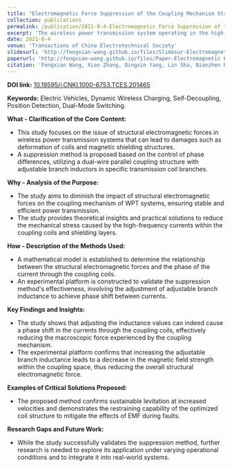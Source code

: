 ```yaml
---
title: "Electromagnetic Force Suppression of the Coupling Mechanism Structure of WPT System Based on Phase Difference Control"
collection: publications
permalink: /publication/2021-8-4-Electromagnetic Force Suppression of the Coupling Mechanism Structure of WPT System Based on Phase Difference Control
excerpt: 'The wireless power transmission system operating in the high-frequency electromagnetic field environment is subjected to electromagnetic force, and the long-term action will cause damage to the magnetic shield structure, coil deformation, and insulation damage. This article is about weakening the influence of structure electromagnetic force on the coupling mechanism of wireless power transmission system. First, analyze the structural electromagnetic force characteristics of the coupling mechanism of the wireless power transmission system from the perspective of frequency domain, and determine the relationship between the structural electromagnetic force characteristics and the phase of the current flowing through the coupling coil. Second, a structural electromagnetic force suppression scheme based on phase difference control is proposed. Using a two-wire parallel coupling structure, by adjusting the inductance of the adjustable branch connected in series to a certain transmitting coil branch, the phase of the current flowing through the coupling coil can be adjusted.Finally, the macroscopic force performance of the coupling mechanism is weakened. At the same time,an experimental platform was built to verify the effectiveness of the method.'
date: 2021-8-4
venue: 'Transactions of China Electrotechnical Society'
slidesurl: 'http://fengxian-wang.github.io/files/Slidesur-Electromagnetic Force Suppression of the Coupling Mechanism Structure of WPT System Based on Phase Difference Control.pdf'
paperurl: 'http://fengxian-wang.github.io/files/Paper-Electromagnetic Force Suppression of the Coupling Mechanism Structure of WPT System Based on Phase Difference Control.pdf'
citation: 'Fengxian Wang, Xian Zhang, Qingxin Yang, Lin Sha, Nianzhen Ren, Zhiyuan Fu. Electromagnetic Force Suppression of the Coupling Mechanism Structure of WPT System Based on Phase Difference Control. <i>Transactions of China Electrotechnical Society</i>. 37(01).'
---
```


 **DOI link:**
  [10.19595/j.CNKI.1000-6753.TCES.201465](https://doi.org/10.19595/j.cnki.1000-6753.tces.201465)

  

  **Keywords:**
Electric Vehicles, Dynamic Wireless Charging, Self-Decoupling, Position Detection, Dual-Mode Switching.

  

  **What - Clarification of the Core Content:**

  

  - This study focuses on the issue of structural electromagnetic forces in wireless power transmission systems that can lead to damages such as deformation of coils and magnetic shielding structures.
  - A suppression method is proposed based on the control of phase differences, utilizing a dual-wire parallel coupling structure with adjustable branch inductors in specific transmission coil branches.

  

  **Why - Analysis of the Purpose:**

  - The study aims to diminish the impact of structural electromagnetic forces on the coupling mechanism of WPT systems, ensuring stable and efficient power transmission.
  - The study provides theoretical insights and practical solutions to reduce the mechanical stress caused by the high-frequency currents within the coupling coils and shielding layers.

  

  **How - Description of the Methods Used:**

  - A mathematical model is established to determine the relationship between the structural electromagnetic forces and the phase of the current through the coupling coils.
  - An experimental platform is constructed to validate the suppression method's effectiveness, involving the adjustment of adjustable branch inductance to achieve phase shift between currents.

  

  **Key Findings and Insights:**

  - The study shows that adjusting the inductance values can indeed cause a phase shift in the currents through the coupling coils, effectively reducing the macroscopic force experienced by the coupling mechanism.
  - The experimental platform confirms that increasing the adjustable branch inductance leads to a decrease in the magnetic field strength within the coupling space, thus reducing the overall structural electromagnetic force.

  

  **Examples of Critical Solutions Proposed:**

  - The proposed method confirms sustainable levitation at increased velocities and demonstrates the restraining capability of the optimized coil structure to mitigate the effects of EMF during faults.


  **Research Gaps and Future Work:**

  - While the study successfully validates the suppression method, further research is needed to explore its application under varying operational conditions and to integrate it into real-world systems.

